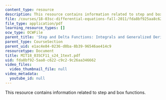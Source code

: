 ```yaml
---
content_type: resource
description: This resource contains information related to step and box functions.
file: /courses/18-03sc-differential-equations-fall-2011/fda8bf925aa8c622c9c29c26aa346662_MIT18_03SCF11_s24_1text.pdf
file_type: application/pdf
learning_resource_types: []
ocw_type: OCWFile
parent_title: 'Step and Delta Functions: Integrals and Generalized Derivatives'
parent_type: CourseSection
parent_uid: e1ac4e84-0236-d0ba-8b39-96546ae414c9
resourcetype: Document
title: MIT18_03SCF11_s24_1text.pdf
uid: fda8bf92-5aa8-c622-c9c2-9c26aa346662
video_files:
  video_thumbnail_file: null
video_metadata:
  youtube_id: null
---
```

This resource contains information related to step and box functions.

